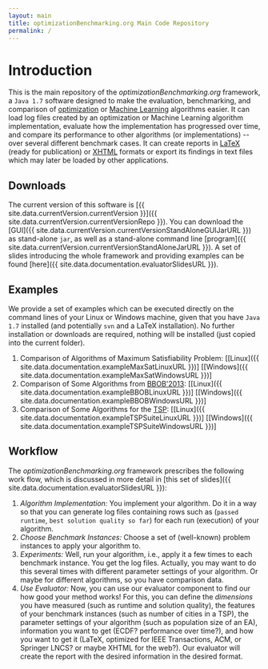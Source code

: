 ```yaml
---
layout: main
title: optimizationBenchmarking.org Main Code Repository
permalink: /
---
```


# Introduction
This is the main repository of the *optimizationBenchmarking.org* framework, a `Java 1.7` software designed to make the evaluation, benchmarking, and comparison of [optimization](http://en.wikipedia.org/wiki/Mathematical_optimization) or [Machine Learning](http://en.wikipedia.org/wiki/Machine_learning) algorithms easier.
It can load log files created by an optimization or Machine Learning algorithm implementation, evaluate how the implementation has progressed over time, and compare its performance to other algorithms (or implementations) -- over several different benchmark cases.
It can create reports in [LaTeX](http://en.wikipedia.org/wiki/LaTeX) (ready for publication) or [XHTML](http://en.wikipedia.org/wiki/XHTML) formats or export its findings in text files which may later be loaded by other applications.


## Downloads
The current version of this software is [{{ site.data.currentVersion.currentVersion }}]({{ site.data.currentVersion.currentVersionRepo }}).
You can download the [GUI]({{ site.data.currentVersion.currentVersionStandAloneGUIJarURL }}) as stand-alone `jar`, as well as a stand-alone command line [program]({{ site.data.currentVersion.currentVersionStandAloneJarURL }}). A set of slides introducing the whole framework and providing examples can be found
[here]({{ site.data.documentation.evaluatorSlidesURL }}).

## Examples
We provide a set of examples which can be executed directly on the command lines of
your Linux or Windows machine, given that you have `Java 1.7` installed (and potentially `svn` and a LaTeX installation). No further installation or downloads are required, nothing will be installed (just copied into the current folder).

1. Comparison of Algorithms of Maximum Satisfiability Problem: [[Linux]({{ site.data.documentation.exampleMaxSatLinuxURL }})] [[Windows]({{ site.data.documentation.exampleMaxSatWindowsURL }})]
2. Comparison of Some Algorithms from [BBOB'2013](http://coco.gforge.inria.fr/doku.php?id=bbob-2013): [[Linux]({{ site.data.documentation.exampleBBOBLinuxURL }})] [[Windows]({{ site.data.documentation.exampleBBOBWindowsURL }})]
3. Comparison of Some Algorithms for the [TSP](https://github.com/optimizationBenchmarking/tspSuite): [[Linux]({{ site.data.documentation.exampleTSPSuiteLinuxURL }})] [[Windows]({{ site.data.documentation.exampleTSPSuiteWindowsURL }})]

## Workflow
The *optimizationBenchmarking.org* framework prescribes the following work flow, which is discussed
in more detail in [this set of slides]({{ site.data.documentation.evaluatorSlidesURL }}):

1. *Algorithm Implementation:* You implement your algorithm. Do it in a way so that you can generate
   log files containing rows such as (`passed runtime`, `best solution quality so far`) for each run (execution) of your algorithm.
2. *Choose Benchmark Instances:* Choose a set of (well-known) problem instances to apply your algorithm to.
3. *Experiments:* Well, run your algorithm, i.e., apply it a few times to each benchmark instance. You get the log files.
   Actually, you may want to do this several times with different parameter settings of your algorithm. Or maybe for different algorithms, so you have comparison data.
4. *Use Evaluator:* Now, you can use our evaluator component to find our how good your method works!
   For this, you can define the *dimensions* you have measured (such as runtime and solution quality),
   the features of your benchmark instances (such as number of cities in a TSP), the parameter settings
   of your algorithm (such as population size of an EA), information you want to get (ECDF? performance over time?),
   and how you want to get it (LaTeX, optimized for IEEE Transactions, ACM, or Springer LNCS? or maybe XHTML for the web?).
   Our evaluator will create the report with the desired information in the desired format.